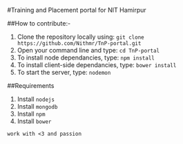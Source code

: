 #Training and Placement portal for NIT Hamirpur

##How to contribute:-
1. Clone the repository locally using: `git clone https://github.com/Nithmr/TnP-portal.git`
2. Open your command line and type: `cd TnP-portal`
3. To install node dependancies, type: `npm install`
4. To install client-side dependancies, type: `bower install`
5. To start the server, type: `nodemon`

##Requirements
1. Install `nodejs`
2. Install `mongodb`
3. Install `npm`
4. Install `bower`

`work with <3 and passion`
